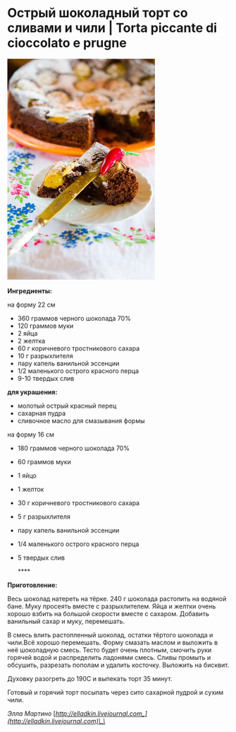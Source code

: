 # Острый шоколадный торт со сливами и чили \| Torta piccante di cioccolato e prugne

![](../../pics/378e82d281f497b072a27da3839656e1-1.jpg)

**Ингредиенты:**

на форму 22 см

* 360 граммов черного шоколада 70%
* 120 граммов муки
* 2 яйца
* 2 желтка
* 60 г коричневого тростникового сахара
* 10 г разрыхлителя
* пару капель ванильной эссенции
* 1/2 маленького острого красного перца
* 9-10 твердых слив

**для украшения:**

* молотый острый красный перец
* сахарная пудра
* сливочное масло для смазывания формы

на форму 16 см

* 180 граммов черного шоколада 70%
* 60 граммов муки
* 1 яйцо
* 1 желток
* 30 г коричневого тростникового сахара
* 5 г разрыхлителя
* пару капель ванильной эссенции
* 1/4 маленького острого красного перца
* 5 твердых слив

  \*\*\*\*

**Приготовление:**

Весь шоколад натереть на тёрке. 240 г шоколада растопить на водяной бане. Муку просеять вместе с разрыхлителем. Яйца и желтки очень хорошо взбить на большой скорости вместе с сахаром. Добавить ванильный сахар и муку, перемешать.

В смесь влить растопленный шоколад, остатки тёртого шоколада и чили.Всё хорошо перемешать. Форму смазать маслом и выложить в неё шоколадную смесь. Тесто будет очень плотным, смочить руки горячей водой и распределить ладонями смесь. Сливы промыть и обсушить, разрезать пополам и удалить косточку. Выложить на бисквит.

Духовку разогреть до 190С и выпекать торт 35 минут.

Готовый и горячий торт посыпать через сито сахарной пудрой и сухим чили.

_Элла Мартино_ [_http://elladkin.livejournal.com_](http://elladkin.livejournal.com)\_\_

